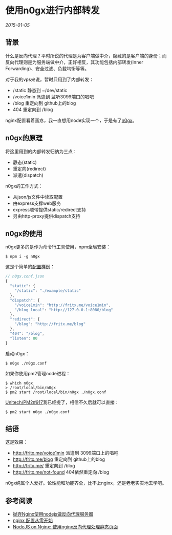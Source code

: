 # 使用n0gx进行内部转发

*2015-01-05*

## 背景

什么是反向代理？平时所说的代理是为客户端做中介，隐藏的是客户端的身份；而反向代理则是为服务端做中介，正好相反，其功能包括内部转发(Inner Forwarding)、安全过滤、负载均衡等等。

对于我的vps来说，暂时只用到了内部转发：

- /static 静态到 ~/dev/static
- /voice1min 派遣到 监听3099端口的唱吧
- /blog 重定向到 github上的blog
- 404 重定向到 /blog

nginx配置看着蛋疼，我一直想用node实现一个，于是有了[n0gx](https://github.com/fritx/n0gx)。

## n0gx的原理

将这里用到的内部转发归纳为三点：

- 静态(static)
- 重定向(redirect)
- 派遣(dispatch)

n0gx的工作方式：

- 从json/js文件中读取配置
- 由express支撑web服务
- express顺带提供static/redirect支持
- 另由http-proxy提供dispatch支持

## n0gx的使用

n0gx更多的是作为命令行工具使用，npm全局安装：

```
$ npm i -g n0gx
```

这是个简单的[配置样例](https://github.com/fritx/n0gx/blob/master/example)：

```js
// n0gx.conf.json
{
  "static": {
    "/static": "./example/static"
  },
  "dispatch": {
    "/voice1min": "http://fritx.me/voice1min",
    "/blog_local": "http://127.0.0.1:8080/blog"
  },
  "redirect": {
    "/blog": "http://fritx.me/blog"
  },
  "404": "/blog",
  "listen": 80
}
```

启动n0gx：

```
$ n0gx ./n0gx.conf
```

如果你使用pm2管理node进程：

```
$ which n0gx
> /root/local/bin/n0gx
$ pm2 start /root/local/bin/n0gx ./n0gx.conf
```

[Unitech/PM2#917](https://github.com/Unitech/PM2/issues/917#issuecomment-68645387)我已经提了，相信不久后就可以直接：

```
$ pm2 start n0gx ./n0gx.conf
```

## 结语

这是效果：

- <http://fritx.me/voice1min> 派遣到 3099端口上的唱吧
- <http://fritx.me/blog> 重定向到 github上的blog
- <http://fritx.me/> 重定向到 /blog
- <http://fritx.me/not-found> 404依然重定向 /blog

n0gx纯属个人爱好。论性能和功能齐全，比不上nginx，还是老老实实地去学吧。

## 参考阅读

- [抛弃Nginx使用nodejs做反向代理服务器](http://www.jb51.net/article/52256.htm)
- [nginx 配置从零开始](http://www.kuqin.com/shuoit/20141229/344156.html)
- [NodeJS on Nginx: 使用nginx反向代理处理静态页面](http://ourjs.com/detail/nodejs-on-nginx-%E4%BD%BF%E7%94%A8nginx%E5%8F%8D%E5%90%91%E4%BB%A3%E7%90%86%E5%A4%84%E7%90%86%E9%9D%99%E6%80%81%E9%A1%B5%E9%9D%A2)
